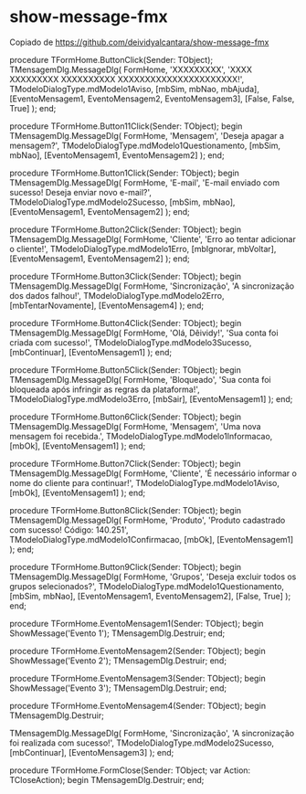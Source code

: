 # show-message-fmx
Copiado de https://github.com/deividyalcantara/show-message-fmx

procedure TFormHome.ButtonClick(Sender: TObject);
TMensagemDlg.MessageDlg(
    FormHome,
    'XXXXXXXXX',
    'XXXX XXXXXXXXX XXXXXXXXXX XXXXXXXXXXXXXXXXXXXXXX!',
    TModeloDialogType.mdModelo1Aviso,
    [mbSim, mbNao, mbAjuda],
    [EventoMensagem1, EventoMensagem2, EventoMensagem3],
    [False, False, True]
  );
end;

procedure TFormHome.Button11Click(Sender: TObject);
begin
  TMensagemDlg.MessageDlg(
    FormHome,
    'Mensagem',
    'Deseja apagar a mensagem?',
    TModeloDialogType.mdModelo1Questionamento,
    [mbSim, mbNao],
    [EventoMensagem1, EventoMensagem2]
  );
end;

procedure TFormHome.Button1Click(Sender: TObject);
begin
  TMensagemDlg.MessageDlg(
    FormHome,
    'E-mail',
    'E-mail enviado com sucesso! Deseja enviar novo e-mail?',
    TModeloDialogType.mdModelo2Sucesso,
    [mbSim, mbNao],
    [EventoMensagem1, EventoMensagem2]
  );
end;

procedure TFormHome.Button2Click(Sender: TObject);
begin
  TMensagemDlg.MessageDlg(
    FormHome,
    'Cliente',
    'Erro ao tentar adicionar o cliente!',
    TModeloDialogType.mdModelo1Erro,
    [mbIgnorar, mbVoltar],
    [EventoMensagem1, EventoMensagem2]
  );
end;

procedure TFormHome.Button3Click(Sender: TObject);
begin
  TMensagemDlg.MessageDlg(
    FormHome,
    'Sincronização',
    'A sincronização dos dados falhou!',
    TModeloDialogType.mdModelo2Erro,
    [mbTentarNovamente],
    [EventoMensagem4]
  );
end;

procedure TFormHome.Button4Click(Sender: TObject);
begin
  TMensagemDlg.MessageDlg(
    FormHome,
    'Olá, Dêividy!',
    'Sua conta foi criada com sucesso!',
    TModeloDialogType.mdModelo3Sucesso,
    [mbContinuar],
    [EventoMensagem1]
  );
end;

procedure TFormHome.Button5Click(Sender: TObject);
begin
  TMensagemDlg.MessageDlg(
    FormHome,
    'Bloqueado',
    'Sua conta foi bloqueada após infringir as regras da plataforma!',
    TModeloDialogType.mdModelo3Erro,
    [mbSair],
    [EventoMensagem1]
  );
end;

procedure TFormHome.Button6Click(Sender: TObject);
begin
  TMensagemDlg.MessageDlg(
    FormHome,
    'Mensagem',
    'Uma nova mensagem foi recebida.',
    TModeloDialogType.mdModelo1Informacao,
    [mbOk],
    [EventoMensagem1]
  );
end;

procedure TFormHome.Button7Click(Sender: TObject);
begin
  TMensagemDlg.MessageDlg(
    FormHome,
    'Cliente',
    'É necessário informar o nome do cliente para continuar!',
    TModeloDialogType.mdModelo1Aviso,
    [mbOk],
    [EventoMensagem1]
  );
end;

procedure TFormHome.Button8Click(Sender: TObject);
begin
  TMensagemDlg.MessageDlg(
    FormHome,
    'Produto',
    'Produto cadastrado com sucesso! Código: 140.251',
    TModeloDialogType.mdModelo1Confirmacao,
    [mbOk],
    [EventoMensagem1]
  );
end;

procedure TFormHome.Button9Click(Sender: TObject);
begin
  TMensagemDlg.MessageDlg(
    FormHome,
    'Grupos',
    'Deseja excluir todos os grupos selecionados?',
    TModeloDialogType.mdModelo1Questionamento,
    [mbSim, mbNao],
    [EventoMensagem1, EventoMensagem2],
    [False, True]
  );
end;

procedure TFormHome.EventoMensagem1(Sender: TObject);
begin
  ShowMessage('Evento 1');
  TMensagemDlg.Destruir;
end;

procedure TFormHome.EventoMensagem2(Sender: TObject);
begin
  ShowMessage('Evento 2');
  TMensagemDlg.Destruir;
end;

procedure TFormHome.EventoMensagem3(Sender: TObject);
begin
  ShowMessage('Evento 3');
  TMensagemDlg.Destruir;
end;

procedure TFormHome.EventoMensagem4(Sender: TObject);
begin
  TMensagemDlg.Destruir;

  TMensagemDlg.MessageDlg(
    FormHome,
    'Sincronização',
    'A sincronização foi realizada com sucesso!',
    TModeloDialogType.mdModelo2Sucesso,
    [mbContinuar],
    [EventoMensagem3]
  );
end;

procedure TFormHome.FormClose(Sender: TObject; var Action: TCloseAction);
begin
  TMensagemDlg.Destruir;
end;